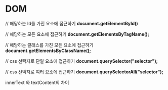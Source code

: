# DOM

// 해당하는 Id를 가진 요소에 접근하기
**document.getElementById()**

// 해당하는 모든 요소에 접근하기
**document.getElementsByTagName();**

// 해당하는 클래스를 가진 모든 요소에 접근하기
**document.getElementsByClassName();**

// css 선택자로 단일 요소에 접근하기
**document.querySelector("selector");**

// css 선택자로 여러 요소에 접근하기
**document.querySelectorAll("selector");**

innerText 와 textContent의 차이

